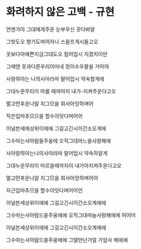 # 화려하지 않은 고백 - 규현

언젠가아 그대에게주운 눈부우신 꼿다바알

그빗도오 향기도머어자나 스을프게시들고오

꼿보다아예쁜지금그대도오 힘어업시 지겠지이만

그때엔 꼿과다른우리이마네 정이수우믈쉴 거어야

사랑하아는 나의사아라마 말어업시 약속할게에

그대누운무리이 마를 때까아지 내가-지켜주운다고오

멀고먼후운나알 지그므을 회사아앙하며어

작은입마추므으을 할수이잇다며어어



이널븐세에상위이에에 그길고긴시이간소오게에

그수마는사아람들주웅에 오직그대마느을사랑해애



사아랑하아는나의사아라마 말어업시 약속하알게

그대누운무리이 마르을때까지이 내가아지켜주운다고오

멀고먼후운나알 지그므을 회사아앙하며어어

자근입마추므을 할수이잇다며어어언



이널븐세상위이에에 그길고긴시이간소오게에에

그수마는사아람드을주웅에에 오직그대마늘사랑해에에 허어어

이널븐세상위이에에 그길고긴시이간소오게에에

그수마는사아람드을주웅에에 그댈만난거얼 가암사 해애애
